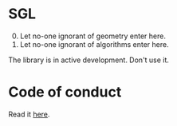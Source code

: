 # SGL

0. Let no-one ignorant of geometry enter here.
1. Let no-one ignorant of algorithms enter here.

The library is in active development. Don't use it. 

# Code of conduct
Read it [here](.github/CODE_OF_CONDUCT).

